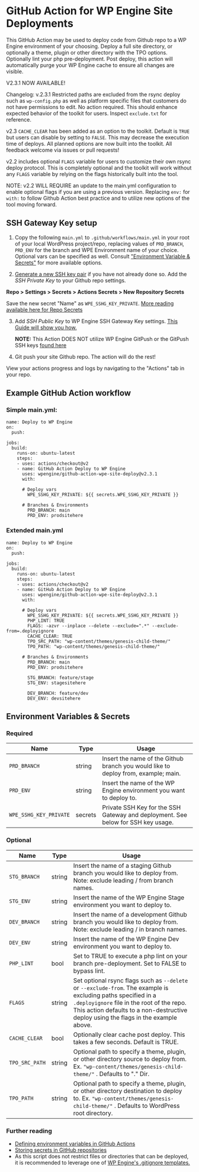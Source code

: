 # GitHub Action for WP Engine Site Deployments

This GitHub Action may be used to deploy code from Github repo to a WP Engine environment of your choosing. Deploy a full site directory, or optionally a theme, plugin or other directory with the TPO options. Optionally lint your php pre-deployment. Post deploy, this action will automatically purge your WP Engine cache to ensure all changes are visible. 

V2.3.1 NOW AVAILABLE!

Changelog: 
v.2.3.1 Restricted paths are excluded from the rsync deploy such as `wp-config.php` as well as platform specific files that customers do not have permissions to edit. No action required. This should enhance expected behavior of the toolkit for users. Inspect `exclude.txt` for reference. 

v2.3 `CACHE_CLEAR` has been added as an option to the toolkit. Default is `TRUE` but users can disable by setting to `FALSE`. This may decrease the execution time of deploys. All planned options are now built into the toolkit. All feedback welcome via issues or pull requests! 

v2.2 includes optional `FLAGS` variable for users to customize their own rsync deploy protocol. This is completely optional and the toolkit will work without any `FLAGS` variable by relying on the flags historically built into the tool. 

NOTE: v2.2 WILL REQUIRE an update to the main.yml configuration to enable optional flags if you are using a previous version. Replacing `env:` for `with:` to follow Github Action best practice and to utilize new options of the tool moving forward. 


## SSH Gateway Key setup 

1. Copy the following `main.yml` to `.github/workflows/main.yml` in your root of your local WordPress project/repo, replacing values of `PRD_BRANCH`, `PRD_ENV` for the branch and WPE Environment name of your choice. Optional vars can be specified as well. Consult ["Environment Variable & Secrets"](#environment-variables--secrets) for more available options. 

2. [Generate a new SSH key pair](https://wpengine.com/support/ssh-keys-for-shell-access/#Generate_New_SSH_Key) if you have not already done so. Add the *SSH Private Key* to your Github repo settings. 

**Repo > Settings > Secrets > Actions Secrets > New Repository Secrets** 

Save the new secret "Name" as `WPE_SSHG_KEY_PRIVATE`. [More reading available here for Repo Secrets](https://docs.github.com/en/actions/reference/encrypted-secrets)

3. Add *SSH Public Key* to WP Engine SSH Gateway Key settings. [This Guide will show you how.](https://wpengine.com/support/ssh-gateway/#Add_SSH_Key) 

    **NOTE:** This Action DOES NOT utilize WP Engine GitPush or the GitPush SSH keys [found here](https://wpengine.com/support/git/#Add_SSH_Key_to_User_Portal)

4. Git push your site Github repo. The action will do the rest! 

View your actions progress and logs by navigating to the "Actions" tab in your repo. 

## Example GitHub Action workflow

### Simple main.yml:

```
name: Deploy to WP Engine
on:
  push:

jobs:
  build:
    runs-on: ubuntu-latest  
    steps: 
    - uses: actions/checkout@v2
    - name: GitHub Action Deploy to WP Engine
      uses: wpengine/github-action-wpe-site-deploy@v2.3.1
      with:
      
      # Deploy vars
        WPE_SSHG_KEY_PRIVATE: ${{ secrets.WPE_SSHG_KEY_PRIVATE }} 
      
      # Branches & Environments 
        PRD_BRANCH: main
        PRD_ENV: prodsitehere
```

### Extended main.yml

```
name: Deploy to WP Engine
on:
  push:

jobs:
  build:
    runs-on: ubuntu-latest  
    steps: 
    - uses: actions/checkout@v2
    - name: GitHub Action Deploy to WP Engine
      uses: wpengine/github-action-wpe-site-deploy@v2.3.1
      with:
      
      # Deploy vars 
        WPE_SSHG_KEY_PRIVATE: ${{ secrets.WPE_SSHG_KEY_PRIVATE }} 
        PHP_LINT: TRUE
        FLAGS: -azvr --inplace --delete --exclude=".*" --exclude-from=.deployignore
        CACHE_CLEAR: TRUE
        TPO_SRC_PATH: "wp-content/themes/genesis-child-theme/"
        TPO_PATH: "wp-content/themes/genesis-child-theme/"
      
      # Branches & Environments 
        PRD_BRANCH: main
        PRD_ENV: prodsitehere
        
        STG_BRANCH: feature/stage
        STG_ENV: stagesitehere
        
        DEV_BRANCH: feature/dev
        DEV_ENV: devsitehere
```

## Environment Variables & Secrets

### Required

| Name | Type | Usage |
|-|-|-|
| `PRD_BRANCH` | string | Insert the name of the Github branch you would like to deploy from, example; main. |
| `PRD_ENV` | string | Insert the name of the WP Engine environment you want to deploy to. |
| `WPE_SSHG_KEY_PRIVATE` | secrets | Private SSH Key for the SSH Gateway and deployment. See below for SSH key usage. |

### Optional

| Name | Type | Usage |
|-|-|-|
| `STG_BRANCH` | string | Insert the name of a staging Github branch you would like to deploy from. Note: exclude leading / from branch names.|
| `STG_ENV` | string | Insert the name of the WP Engine Stage environment you want to deploy to. |
| `DEV_BRANCH` | string | Insert the name of a development Github branch you would like to deploy from. Note: exclude leading / in branch names.|
| `DEV_ENV` | string | Insert the name of the WP Engine Dev environment you want to deploy to. |
| `PHP_LINT` | bool | Set to TRUE to execute a php lint on your branch pre-deployment. Set to FALSE to bypass lint. |
| `FLAGS` | string | Set optional rsync flags such as `--delete` or `--exclude-from`. The example is excluding paths specified in a `.deployignore` file in the root of the repo. This action defaults to a non-destructive deploy using the flags in the example above. |
| `CACHE_CLEAR` | bool | Optionally clear cache post deploy. This takes a few seconds. Default is TRUE. |
| `TPO_SRC_PATH` | string | Optional path to specify a theme, plugin, or other directory source to deploy from. Ex. `"wp-content/themes/genesis-child-theme/"` . Defaults to "." Dir. |
| `TPO_PATH` | string | Optional path to specify a theme, plugin, or other directory destination to deploy to. Ex. `"wp-content/themes/genesis-child-theme/"` . Defaults to WordPress root directory.  |


### Further reading 

* [Defining environment variables in GitHub Actions](https://docs.github.com/en/actions/reference/environment-variables)
* [Storing secrets in GitHub repositories](https://docs.github.com/en/actions/reference/encrypted-secrets)
* As this script does not restrict files or directories that can be deployed, it is recommended to leverage one of [WP Engine's .gitignore templates.](https://wpengine.com/support/git/#Add_gitignore)
